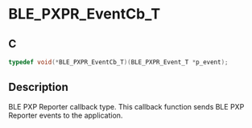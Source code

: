 # BLE_PXPR_EventCb_T

## C

```c
typedef void(*BLE_PXPR_EventCb_T)(BLE_PXPR_Event_T *p_event);
```

## Description

BLE PXP Reporter callback type. This callback function sends BLE PXP Reporter events to the application.


